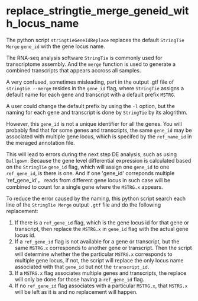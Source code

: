 # replace_stringtie_merge_geneid_with_locus_name
The python script `stringtieGeneIdReplace` replaces the default `StringTie Merge` `gene_id` with the gene locus name.

The RNA-seq analysis software `StringTie` is commonly used for transcriptome assembly. And the `merge` function is used to generate a combined transcripts that appears accross all samples. 
  
A very confused, sometimes misleading, part in the output .gtf file of `stringtie --merge` resides in the `gene_id` flag, where `StringTie` assigns a default name for each gene and transcript with a default prefix `MSTRG`.  
  
A user could change the default prefix by using the `-l` option, but the naming for each gene and transcript is done by `StringTie` by its alogrithm.  
  
However, this `gene_id` is not a unique identifier for all the genes. You will probably find that for some genes and transcripts, the same `gene_id` may be associated with multiple gene locus, which is specifed by the `ref_name_id` in the meraged annotation file.  
  
This will lead to errors during the next step DE analysis, such as using `Ballgown`. Because the gene level differential expression is calculated based on the `StringTie` `gene_id` flag, which will assign one `gene_id` to one `ref_gene_id`, is there is one. And if one 'gene_id' correponds multiple 'ref_gene_id'， reads from different gene locus in such case will be combined to count for a single gene where the `MSTRG.x` appears.  
  
  
To reduce the error caused by the naming, this python script search each line of the `StringTie Merge` output `.gtf` file and do the following replacement:  

1. If there is a `ref_gene_id` flag, which is the gene locus id for that gene or transcript, then replace the `MSTRG.x` in `gene_id` flag with the actual gene locus id.
2. If a `ref_gene_id` flag is not available for a gene or transcript, but the same `MSTRG.x` corresponds to another gene or transcript. Then the script will determine whether the the particular `MSTRG.x` corresponds to multiple gene locus, if not, the script will replace the only locus name associated with that `gene_id` but not the `transcript_id`.
3. If a `MSTRG.x` flag associates multiple genes and transcripts, the replace will only be done for those having a `ref_gene_id` flag.
4. If no `ref_gene_id` flag associates with a particular `MSTRG.x`, that `MSTRG.x` will be left as it is and no replacement will happen.
